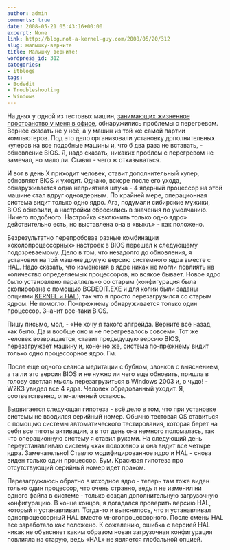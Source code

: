 ```yaml
---
author: admin
comments: true
date: 2008-05-21 05:43:16+00:00
excerpt: None
link: http://blog.not-a-kernel-guy.com/2008/05/20/312
slug: малышку-верните
title: Малышку верните!
wordpress_id: 312
categories:
- itblogs
tags:
- Bcdedit
- Troubleshooting
- Windows
---
```


На днях у одной из тестовых машин, [занимающих жизненное пространство у меня в офисе](http://blog.not-a-kernel-guy.com/2008/05/16/311), обнаружились проблемы с перегревом. Вернее сказать не у неё, а у машин из той же самой партии компьютеров. Под это дело организовали установку дополнительных кулеров на все подобные машины и, что б два раза не вставать, - обновление BIOS. Я, надо сказать, никаких проблем с перегревом не замечал, но мало ли. Ставят - чего ж отказываться.

И вот в день X приходит человек, ставит дополнительный кулер, обновляет BIOS и уходит. Однако, вскоре после его ухода, обнаруживается одна неприятная штука - 4 ядерный процессор на этой машине стал вдруг одноядерным. По крайней мере, операционная система видит только одно ядро. Ага, подумали сибирские мужики, BIOS обновили, а настройки сбросились в значения по умолчанию. Ничего подобного. Настройка «включить только одно ядро» действительно есть, но выставлена она в «выкл.» - как положено.

Безрезультатно перепробовав разные комбинации «околопроцессорных» настроек в BIOS перешел к следующему подозреваемому. Дело в том, что незадолго до обновления, я установил на той машине другую версию системного ядра вместе с HAL. Надо сказать, что изменения в ядре никак не могли повлиять на количество определяемых процессоров, но всякое бывает. Новое ядро было установлено параллельно со старым (конфигурация была скопирована с помощью BCDEDIT.EXE и для копии были заданы опциями [KERNEL и HAL](http://msdn.microsoft.com/en-us/library/aa906211.aspx)), так что я просто перезагрузился со старым ядром. Не помогло. По-прежнему обнаруживается только один процессор. Значит все-таки BIOS.

Пишу письмо, мол, - «Не хочу я такого апгрейда. Верните всё назад, как было. Да и вообще оно и не перегревалось совсем». Тот же человек возвращается, ставит предыдущую версию BIOS, перезагружает машину и, конечно же, система по-прежнему видит только одно процессорное ядро. Гм.

После еще одного сеанса медитации с бубном, звонков с выяснением, а та ли это версия BIOS и не нужно ли чего еще обновить, пришла в голову светлая мысль перезагрузиться в Windows 2003 и, о чудо! - W2K3 увидел все 4 ядра. Человек обрадованный уходит. Я, соответственно, опечаленный остаюсь.

Выдвигается следующая гипотеза - всё дело в том, что при установке системы не вводился серийный номер. Обычно тестовая OS ставиться с помощью системы автоматического тестирования, которая берет на себя все тяготы активации, а в тот день она немного поломалась, так что операционную систему я ставил руками. На следующий день переустанавливаю систему «как положено» и она видит все четыре ядра. Замечательно! Ставлю модифицированное ядро и HAL - снова виден только один процессор. Бум. Красивая гипотеза про отсутствующий серийный номер идет прахом.

Перезагружаюсь обратно в исходное ядро - теперь там тоже виден только один процессор, что очень странно, ведь я не изменил ни одного файла в системе - только создал дополнительную загрузочную конфигурацию. В конце концов, я догадался проверить версию HAL, который я устанавливал. Тогда-то и выяснилось, что я устанавливал однопроцессорный HAL вместо многопроцессорного. После смены HAL все заработало как положено. К сожалению, ошибка с версией HAL никак не объясняет каким образом новая загрузочная конфигурация повлияла на старую, ведь «HAL» не является глобальной опцией. 
